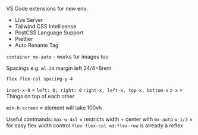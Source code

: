 VS Code extensions for new env:
- Live Server
- Tailwind CSS Intellisense
- PostCSS Language Support
- Prettier
- Auto Rename Tag

`container mx-auto` - works for images too

Spacings e.g: `ml-24` margin left 24/4=6rem

`flex flex-col spacing-y-4`

`inset-x-0` = `left: 0; right: 0`
`right-x, left-x, top-x, bottom-x`
`z-x` = Things on top of each other

`min-h-screen` = element will take 100vh

Useful commands:
`max-w-4xl` = restricts width + center with `mx-auto`
`w-1/3` = for easy flex width control
`flex flex-col md:flex-row` is already a reflex



